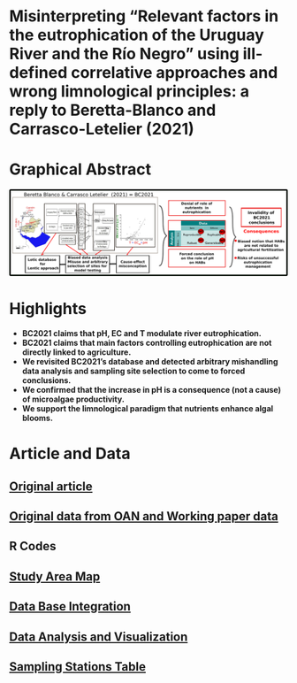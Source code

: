
# Misinterpreting “Relevant factors in the eutrophication of the Uruguay River and the Río Negro” using ill-defined correlative approaches and wrong limnological principles: a reply to Beretta-Blanco and Carrasco-Letelier (2021)

# Graphical Abstract

![](5.img/graphical_abstract_plain.png)


# Highlights

* __BC2021 claims that pH, EC and T modulate river eutrophication.__
* __BC2021 claims that main factors controlling eutrophication are not directly linked to agriculture.__
* __We revisited BC2021’s database and detected arbitrary mishandling data analysis and sampling site selection to come to forced conclusions.__
* __We confirmed that the increase in pH is a consequence (not a cause) of microalgae productivity.__
* __We support the limnological paradigm that nutrients enhance algal blooms.__

# Article and Data
## [Original article](https://www.sciencedirect.com/science/article/pii/S0048969720368303) 

## [Original data from OAN and Working paper data](https://github.com/NAlcan/Reply_BC2021/tree/master/2.Datos)

## R Codes

## [Study Area Map](https://github.com/NAlcan/Reply_BC2021/blob/master/6.Interactive_code_files/MapofSamplingStations.md#published-map)

## [Data Base Integration](https://github.com/NAlcan/Reply_BC2021/blob/master/6.Interactive_code_files/Data_integration_md.md)

## [Data Analysis and Visualization](https://github.com/NAlcan/Reply_BC2021/blob/master/6.Interactive_code_files/Data_AnalysisVisualization.md)

## [Sampling Stations Table](https://github.com/NAlcan/Reply_BC2021/blob/master/6.Interactive_code_files/MapofSamplingStations.md#table-a1-sampling-station)
